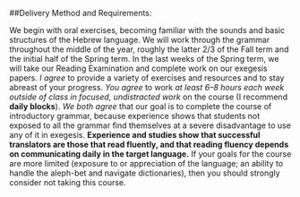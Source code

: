 ##Delivery Method and Requirements:

We begin with oral exercises, becoming familiar with the sounds and basic structures of the Hebrew language. We will work through the grammar throughout the middle of the year, roughly the latter 2/3 of the Fall term and the initial half of the Spring term. In the last weeks of the Spring term, we will take our Reading Examination and complete work on our exegesis papers. *I agree* to provide a variety of exercises and resources and to stay abreast of your progress. *You agree* to work *at least 6–8 hours each week outside of class in focused, undistracted work* on the course (I recommend **daily blocks**). *We both agree* that our goal is to complete the course of introductory grammar, because experience shows that students not exposed to all the grammar find themselves at a severe disadvantage to use any of it in exegesis. **Experience and studies show that successful translators are those that read fluently, and that reading fluency depends on communicating daily in the target language.** If your goals for the course are more limited (exposure to or appreciation of the language; an ability to handle the aleph-bet and navigate dictionaries), then you should strongly consider not taking this course.